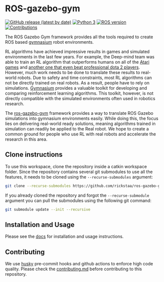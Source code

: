 # ROS-gazebo-gym

[![GitHub release (latest by date)](https://img.shields.io/github/v/release/rickstaa/ros-gazebo-gym)](https://github.com/rickstaa/ros-gazebo-gym/releases)
[![Python 3](https://img.shields.io/badge/Python-3.8%20%7C%203.7%20%7C%203.6-brightgreen)](https://www.python.org/)
[![ROS version](https://img.shields.io/badge/ROS%20versions-Noetic-brightgreen)](https://wiki.ros.org)
[![Contributions](https://img.shields.io/badge/contributions-welcome-brightgreen.svg)](contributing.md)

The ROS Gazebo Gym framework provides all the tools required to create ROS based [gymnasium](https://gymnasium.farama.org/) robot environments.

RL algorithms have achieved impressive results in games and simulated environments in the last few years. For example, the Deep-mind team was able to train an RL algorithm that outperforms humans on all of the [Atari games](https://arxiv.org/abs/2003.13350) and [another one that even beat professional dota 2 players](https://arxiv.org/abs/1912.06680). However, much work needs to be done to translate these results to real-world robots. Due to safety and time constraints, most RL algorithms can not be directly trained on real robots. As a result, people have to rely on simulations. [Gymnasium](https://gymnasium.farama.org/) provides a valuable toolkit for developing and comparing reinforcement learning algorithms. This toolkit, however, is not directly compatible with the simulated environments often used in robotics research.

The [ros-gazebo-gym](https://github.com/rickstaa/ros-gazebo-gym) framework provides a way to translate ROS Gazebo simulations into gymnasium environments easily. While doing this, the focus lies on delivering real-world ready solutions, meaning algorithms trained in simulation can readily be applied to the Real robot. We hope to create a common ground for people who use RL with real robots and accelerate the research in this area.

## Clone instructions

To use this workspace, clone the repository inside a catkin workspace folder. Since the repository contains several git submodules to use all the features, it needs to be cloned using the `--recurse-submodules` argument:

```bash
git clone --recurse-submodules https://github.com/rickstaa/ros-gazebo-gym.git
```

If you already cloned the repository and forgot the `--recurse-submodule` argument you
can pull the submodules using the following git command:

```bash
git submodule update --init --recursive
```

## Installation and Usage

Please see the [docs](https://rickstaa.github.io/panda-gazebo-gym) for installation and usage instructions.

## Contributing

We use [husky](https://github.com/typicode/husky) pre-commit hooks and github actions to enforce high code quality. Please check the [contributing.md](https://github.com/rickstaa/ros-gazebo-gym/blob/noetic/contributing.md) before contributing to this repository.
